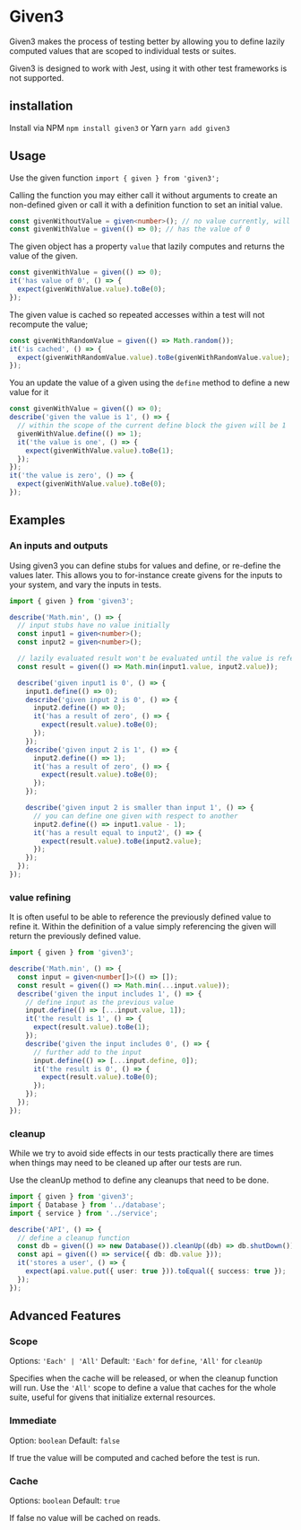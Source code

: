 # Given3

Given3 makes the process of testing better by allowing you to define lazily computed values that are scoped to individual tests or suites.

Given3 is designed to work with Jest, using it with other test frameworks is not supported.

## installation

Install via NPM `npm install given3` or Yarn `yarn add given3`

## Usage

Use the given function `import { given } from 'given3';`

Calling the function you may either call it without arguments to create an non-defined given or call it with a definition function to set an initial value.

```ts
const givenWithoutValue = given<number>(); // no value currently, will throw an error if referenced.
const givenWithValue = given(() => 0); // has the value of 0
```

The given object has a property `value` that lazily computes and returns the value of the given.

```ts
const givenWithValue = given(() => 0);
it('has value of 0', () => {
  expect(givenWithValue.value).toBe(0);
});
```

The given value is cached so repeated accesses within a test will not recompute the value;

```ts
const givenWithRandomValue = given(() => Math.random());
it('is cached', () => {
  expect(givenWithRandomValue.value).toBe(givenWithRandomValue.value);
});
```

You an update the value of a given using the `define` method to define a new value for it

```ts
const givenWithValue = given(() => 0);
describe('given the value is 1', () => {
  // within the scope of the current define block the given will be 1
  givenWithValue.define(() => 1);
  it('the value is one', () => {
    expect(givenWithValue.value).toBe(1);
  });
});
it('the value is zero', () => {
  expect(givenWithValue.value).toBe(0);
});
```

## Examples

### An inputs and outputs

Using given3 you can define stubs for values and define, or re-define the values later. This allows you to for-instance create givens for the inputs to your system, and vary the inputs in tests.

```ts
import { given } from 'given3';

describe('Math.min', () => {
  // input stubs have no value initially
  const input1 = given<number>();
  const input2 = given<number>();

  // lazily evaluated result won't be evaluated until the value is referenced
  const result = given(() => Math.min(input1.value, input2.value));

  describe('given input1 is 0', () => {
    input1.define(() => 0);
    describe('given input 2 is 0', () => {
      input2.define(() => 0);
      it('has a result of zero', () => {
        expect(result.value).toBe(0);
      });
    });
    describe('given input 2 is 1', () => {
      input2.define(() => 1);
      it('has a result of zero', () => {
        expect(result.value).toBe(0);
      });
    });

    describe('given input 2 is smaller than input 1', () => {
      // you can define one given with respect to another
      input2.define(() => input1.value - 1);
      it('has a result equal to input2', () => {
        expect(result.value).toBe(input2.value);
      });
    });
  });
});
```

### value refining

It is often useful to be able to reference the previously defined value to refine it. Within the definition of a value simply referencing the given will return the previously defined value.

```ts
import { given } from 'given3';

describe('Math.min', () => {
  const input = given<number[]>(() => []);
  const result = given(() => Math.min(...input.value));
  describe('given the input includes 1', () => {
    // define input as the previous value
    input.define(() => [...input.value, 1]);
    it('the result is 1', () => {
      expect(result.value).toBe(1);
    });
    describe('given the input includes 0', () => {
      // further add to the input
      input.define(() => [...input.define, 0]);
      it('the result is 0', () => {
        expect(result.value).toBe(0);
      });
    });
  });
});
```

### cleanup

While we try to avoid side effects in our tests practically there are times when things may need to be cleaned up after our tests are run.

Use the cleanUp method to define any cleanups that need to be done.

```ts
import { given } from 'given3';
import { Database } from '../database';
import { service } from '../service';

describe('API', () => {
  // define a cleanup function
  const db = given(() => new Database()).cleanUp((db) => db.shutDown());
  const api = given(() => service({ db: db.value }));
  it('stores a user', () => {
    expect(api.value.put({ user: true })).toEqual({ success: true });
  });
});
```

## Advanced Features
### Scope
Options: `'Each' | 'All'`
Default: `'Each'` for `define`, `'All'` for `cleanUp`

Specifies when the cache will be released, or when the cleanup function will run. Use the `'All'` scope to define a value that caches for the whole suite, useful for givens that initialize external resources.

### Immediate
Option: `boolean`
Default: `false`

If true the value will be computed and cached before the test is run.

### Cache
Options: `boolean`
Default: `true`

If false no value will be cached on reads.

